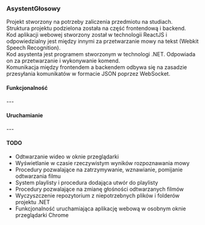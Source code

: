 ### AsystentGłosowy
<div>Projekt stworzony na potrzeby zaliczenia przedmiotu na studiach.</div>

<div>Struktura projektu podzielona została na część frontendową i backend.</div>
 <div>Kod aplikacji webowej stworzony został w technologii ReactJS i odpowiedzialny jest między innymi za przetwarzanie mowy na tekst (Webkit Speech Recognition).</div>
<div>Kod asystenta jest programem stworzonym w technologi .NET. Odpowiada on za przetwarzanie i wykonywanie komend.</div>
<div>Komunikacja między frontendem a backendem odbywa się na zasadzie przesyłania komunikatów w formacie JSON poprzez WebSocket.</div>

#### Funkcjonalność
<div>
    ---
</div>

#### Uruchamianie
<div>---</div>

#### TODO
<!-- przykład przekreślonego tekstu: <s>tekst</s> -->
<ul>
    <li>Odtwarzanie wideo w oknie przeglądarki</li>
    <li>Wyświetlanie w czasie rzeczywistym wyników rozpoznawania mowy</li>
    <li>Procedury pozwalające na zatrzymywanie, wznawianie, pomijanie odtwarzania filmu</li>
    <li>System playlisty i procedura dodająca utwór do playlisty</li>
    <li>Procedury pozwalające na zmianę głośności odtwarzanych filmów</li>
    <li>Wyczyszczenie repozytorium z niepotrzebnych plików i folderów projektu .NET</li>
    <li>Funkcjonalność uruchamiająca aplikację webową w osobnym oknie przeglądarki Chrome</li>
</ul>